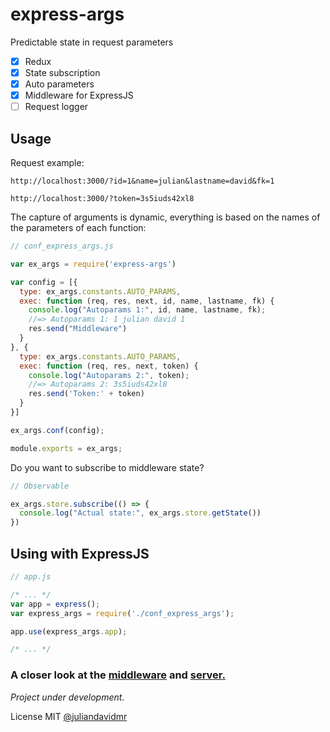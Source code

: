 # **express-args**

Predictable state in request parameters

- [x] Redux
- [x] State subscription
- [x] Auto parameters
- [x] Middleware for ExpressJS
- [ ] Request logger
 
## **Usage**

Request example:

```
http://localhost:3000/?id=1&name=julian&lastname=david&fk=1

http://localhost:3000/?token=3s5iuds42xl8
```

The capture of arguments is dynamic, everything is based on the names of the parameters of each function:
```js
// conf_express_args.js

var ex_args = require('express-args')

var config = [{
  type: ex_args.constants.AUTO_PARAMS,
  exec: function (req, res, next, id, name, lastname, fk) {
    console.log("Autoparams 1:", id, name, lastname, fk);
    //=> Autoparams 1: 1 julian david 1
    res.send("Middleware")
  }
}, {
  type: ex_args.constants.AUTO_PARAMS,
  exec: function (req, res, next, token) {
    console.log("Autoparams 2:", token);
    //=> Autoparams 2: 3s5iuds42xl8
    res.send('Token:' + token)
  }
}]

ex_args.conf(config);

module.exports = ex_args;
```

Do you want to subscribe to middleware state?
```js
// Observable

ex_args.store.subscribe(() => {
  console.log("Actual state:", ex_args.store.getState())
})
```

## **Using with ExpressJS**

```js
// app.js

/* ... */
var app = express();
var express_args = require('./conf_express_args');

app.use(express_args.app);

/* ... */
```
### **A closer look at the [middleware](./example/tracer.js) and [server.](./example/app.js)**


_Project under development._

License MIT [@juliandavidmr](https://github.com/juliandavidmr)